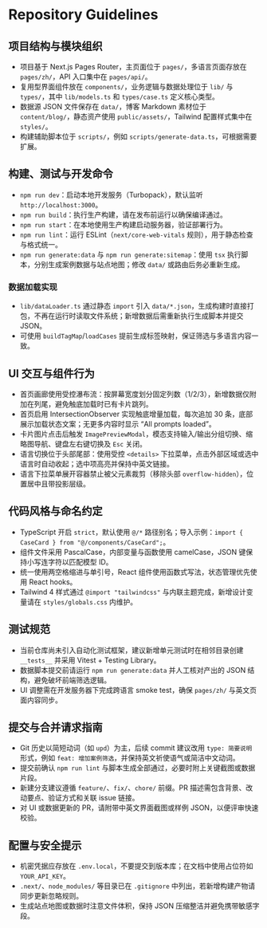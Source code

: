 # Repository Guidelines

## 项目结构与模块组织
- 项目基于 Next.js Pages Router，主页面位于 `pages/`，多语言页面存放在 `pages/zh/`，API 入口集中在 `pages/api/`。
- 复用型界面组件放在 `components/`，业务逻辑与数据处理位于 `lib/` 与 `types/`，其中 `lib/models.ts` 和 `types/case.ts` 定义核心类型。
- 数据源 JSON 文件保存在 `data/`，博客 Markdown 素材位于 `content/blog/`，静态资产使用 `public/assets/`，Tailwind 配置样式集中在 `styles/`。
- 构建辅助脚本位于 `scripts/`，例如 `scripts/generate-data.ts`，可根据需要扩展。

## 构建、测试与开发命令
- `npm run dev`：启动本地开发服务（Turbopack），默认监听 `http://localhost:3000`。
- `npm run build`：执行生产构建，请在发布前运行以确保编译通过。
- `npm run start`：在本地使用生产构建启动服务器，验证部署行为。
- `npm run lint`：运行 ESLint（`next/core-web-vitals` 规则），用于静态检查与格式统一。
- `npm run generate:data` 与 `npm run generate:sitemap`：使用 `tsx` 执行脚本，分别生成案例数据与站点地图；修改 `data/` 或路由后务必重新生成。

### 数据加载实现
- `lib/dataLoader.ts` 通过静态 `import` 引入 `data/*.json`，生成构建时直接打包，不再在运行时读取文件系统；新增数据后需重新执行生成脚本并提交 JSON。
- 可使用 `buildTagMap`/`loadCases` 提前生成标签映射，保证筛选与多语言内容一致。

## UI 交互与组件行为
- 首页画廊使用受控瀑布流：按屏幕宽度划分固定列数（1/2/3），新增数据仅附加在列尾，避免触底加载时已有卡片跳列。
- 首页启用 IntersectionObserver 实现触底增量加载，每次追加 30 条，底部展示加载状态文案；无更多内容时显示 “All prompts loaded”。
- 卡片图片点击后触发 `ImagePreviewModal`，模态支持输入/输出分组切换、缩略图导航、键盘左右键切换及 `Esc` 关闭。
- 语言切换位于头部尾部：使用受控 `<details>` 下拉菜单，点击外部区域或选中语言时自动收起；选中项高亮并保持中英文链接。
- 语言下拉菜单展开容器禁止被父元素裁剪（移除头部 `overflow-hidden`），位置居中且带投影层级。


## 代码风格与命名约定
- TypeScript 开启 `strict`，默认使用 `@/*` 路径别名；导入示例：`import { CaseCard } from "@/components/CaseCard";`。
- 组件文件采用 PascalCase，内部变量与函数使用 camelCase，JSON 键保持小写连字符以匹配模型 ID。
- 统一使用两空格缩进与单引号，React 组件使用函数式写法，状态管理优先使用 React hooks。
- Tailwind 4 样式通过 `@import "tailwindcss"` 与内联主题完成，新增设计变量请在 `styles/globals.css` 内维护。

## 测试规范
- 当前仓库尚未引入自动化测试框架，建议新增单元测试时在相邻目录创建 `__tests__` 并采用 Vitest + Testing Library。
- 数据脚本提交前请运行 `npm run generate:data` 并人工核对产出的 JSON 结构，避免破坏前端筛选逻辑。
- UI 调整需在开发服务器下完成跨语言 smoke test，确保 `pages/zh/` 与英文页面内容同步。

## 提交与合并请求指南
- Git 历史以简短动词（如 `upd`）为主，后续 commit 建议改用 `type: 简要说明` 形式，例如 `feat: 增加案例筛选`，并保持英文祈使语气或简洁中文动词。
- 提交前确认 `npm run lint` 与脚本生成全部通过，必要时附上关键截图或数据片段。
- 新建分支建议遵循 `feature/`、`fix/`、`chore/` 前缀。PR 描述需包含背景、改动要点、验证方式和关联 issue 链接。
- 对 UI 或数据更新的 PR，请附带中英文界面截图或样例 JSON，以便评审快速校验。

## 配置与安全提示
- 机密凭据应存放在 `.env.local`，不要提交到版本库；在文档中使用占位符如 `YOUR_API_KEY`。
- `.next/`、`node_modules/` 等目录已在 `.gitignore` 中列出，若新增构建产物请同步更新忽略规则。
- 生成站点地图或数据时注意文件体积，保持 JSON 压缩整洁并避免携带敏感字段。
